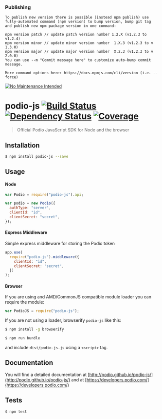 ### Publishing

```
To publish new version there is possible (instead npm publish) use fully-automated command (npm version) to bump version, bump git tag and publish new npm package version in one command:

npm version patch // update patch version number 1.2.X (v1.2.3 to v1.2.4)
npm version minor // update minor version number  1.X.3 (v1.2.3 to v 1.3.0)
npm version major // update major version number  X.2.3 (v1.2.3 to v 2.0.0)
You can use --m "Commit message here" to customize auto-bump commit message.

More command options here: https://docs.npmjs.com/cli/version (i.e. --force)
```

[![No Maintenance Intended](http://unmaintained.tech/badge.svg)](http://unmaintained.tech/)

# podio-js [![Build Status](https://travis-ci.org/podio/podio-js.svg?branch=master)](https://travis-ci.org/podio/podio-js) [![Dependency Status](http://img.shields.io/gemnasium/podio/podio-js.svg?style=flat-square)](https://gemnasium.com/podio/podio-js) [![Coverage](http://img.shields.io/coveralls/podio/podio-js.svg?style=flat-square)](https://coveralls.io/r/podio/podio-js)

> Official Podio JavaScript SDK for Node and the browser

## Installation

```sh
$ npm install podio-js --save
```

## Usage

#### Node

```js
var Podio = require("podio-js").api;

var podio = new Podio({
  authType: "server",
  clientId: "id",
  clientSecret: "secret",
});
```

#### Express Middleware

Simple express middleware for storing the Podio token

```js
app.use(
  require("podio-js").middleware({
    clientId: "id",
    clientSecret: "secret",
  })
);
```

#### Browser

If you are using and AMD/CommonJS compatible module loader you can require the module:

```js
var PodioJS = require("podio-js");
```

If you are not using a loader, browserify `podio-js` like this:

```sh
$ npm install -g browserify

$ npm run bundle
```

and include `dist/podio-js.js` using a `<script>` tag.

## Documentation

You will find a detailed documentation at [http://podio.github.io/podio-js/](http://podio.github.io/podio-js/) and at [https://developers.podio.com/](https://developers.podio.com/)

## Tests

```sh
$ npm test
```
